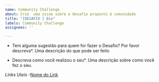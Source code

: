 ```yaml
---
name: Community Challenge
about: Crie  uma issue sobre o Desafio proposto á comunidade
title: "[DESAFIO ] Dio"
labels: Community Challenge
assignees: ''

---
```


* Tem alguma sugestão para quem for fazer o Desafio? Por favor descreva*.
Uma descrição do que pode ser feito 

* Descreva como você realizou o  seu*.
Uma descrição sobre como você fez o seu.

*Links Uteis*
-[Nome do Link ](Url)

